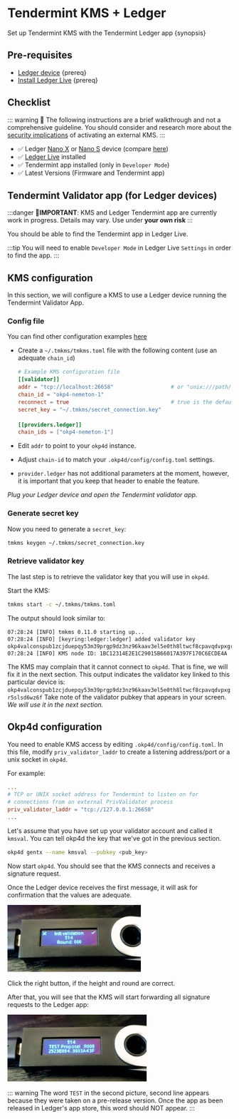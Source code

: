<!--
order: 3
-->

# Tendermint KMS + Ledger

Set up Tendermint KMS with the Tendermint Ledger app {synopsis}

## Pre-requisites

- [Ledger device](https://shop.ledger.com/) {prereq}
- [Install Ledger Live](https://www.ledger.com/ledger-live) {prereq}

## Checklist

::: warning
🚧  The following instructions are a brief walkthrough and not a comprehensive guideline. You should consider and research more about the [security implications](./security.md) of activating an external KMS.
:::

- ✅ Ledger [Nano X](https://shop.ledger.com/pages/ledger-nano-x) or [Nano S](https://shop.ledger.com/products/ledger-nano-s) device (compare [here](https://shop.ledger.com/pages/hardware-wallets-comparison))
- ✅ [Ledger Live](https://www.ledger.com/ledger-live) installed
- ✅ Tendermint app installed (only in `Developer Mode`)
- ✅ Latest Versions (Firmware and Tendermint app)

## Tendermint Validator app (for Ledger devices)

:::danger
🚨**IMPORTANT**: KMS and Ledger Tendermint app are currently work in progress. Details may vary. Use under **your own risk**
:::

You should be able to find the Tendermint app in Ledger Live.

:::tip
You will need to enable `Developer Mode` in Ledger Live `Settings` in order to find the app.
:::

## KMS configuration

In this section, we will configure a KMS to use a Ledger device running the Tendermint Validator App.

### Config file

You can find other configuration examples [here](https://github.com/iqlusioninc/tmkms/blob/master/tmkms.toml.example)

- Create a `~/.tmkms/tmkms.toml` file with the following content (use an adequate `chain_id`)

  ```toml
  # Example KMS configuration file
  [[validator]]
  addr = "tcp://localhost:26658"                  # or "unix:///path/to/socket"
  chain_id = "okp4-nemeton-1"
  reconnect = true                                # true is the default
  secret_key = "~/.tmkms/secret_connection.key"

  [[providers.ledger]]
  chain_ids = ["okp4-nemeton-1"]
  ```

- Edit `addr` to point to your `okp4d` instance.
- Adjust `chain-id` to match your `.okp4d/config/config.toml` settings.
- `provider.ledger` has not additional parameters at the moment, however, it is important that you keep that header to enable the feature.

*Plug your Ledger device and open the Tendermint validator app.*

### Generate secret key

Now you need to generate a `secret_key`:

```bash
tmkms keygen ~/.tmkms/secret_connection.key
```

### Retrieve validator key

The last step is to retrieve the validator key that you will use in `okp4d`.

Start the KMS:

```bash
tmkms start -c ~/.tmkms/tmkms.toml
```

The output should look similar to:

```text
07:28:24 [INFO] tmkms 0.11.0 starting up...
07:28:24 [INFO] [keyring:ledger:ledger] added validator key okp4valconspub1zcjduepqy53m39prgp9dz3nz96kaav3el5e0th8ltwcf8cpavqdvpxgr5slsd6wz6f
07:28:24 [INFO] KMS node ID: 1BC12314E2E1C29015B66017A397F170C6ECDE4A
```

The KMS may complain that it cannot connect to `okp4d`. That is fine, we will fix it in the next section.
This output indicates the validator key linked to this particular device is: `okp4valconspub1zcjduepqy53m39prgp9dz3nz96kaav3el5e0th8ltwcf8cpavqdvpxgr5slsd6wz6f`
Take note of the validator pubkey that appears in your screen. *We will use it in the next section.*

## Okp4d configuration

You need to enable KMS access by editing `.okp4d/config/config.toml`. In this file, modify `priv_validator_laddr` to create a listening address/port or a unix socket in `okp4d`.

For example:

```toml
...
# TCP or UNIX socket address for Tendermint to listen on for
# connections from an external PrivValidator process
priv_validator_laddr = "tcp://127.0.0.1:26658"
...
```

Let's assume that you have set up your validator account and called it `kmsval`. You can tell okp4d the key that we've got in the previous section.

```bash
okp4d gentx --name kmsval --pubkey <pub_key>
```

Now start `okp4d`. You should see that the KMS connects and receives a signature request.

Once the Ledger device receives the first message, it will ask for confirmation that the values are adequate.

![Tendermint Ledger app "Init Validation"](./../../static/img/content/kms_tm_ledger_01.webp)

Click the right button, if the height and round are correct.

After that, you will see that the KMS will start forwarding all signature requests to the Ledger app:

![Tendermint Ledger app "Proposal"](./../../static/img/content/kms_tm_ledger_02.webp)

::: warning
The word `TEST` in the second picture, second line appears because they were taken on a pre-release version.
Once the app as been released in Ledger's app store, this word should NOT appear.
:::
